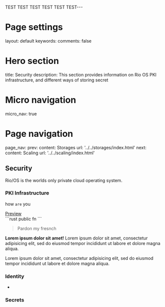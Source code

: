 TEST TEST TEST TEST TEST TEST---
# Page settings
layout: default
keywords:
comments: false

# Hero section
title: Security
description: This section provides information on Rio OS PKI infrastructure, and different ways of  storing secret

# Micro navigation
micro_nav: true


# Page navigation
page_nav:
    prev:
        content: Storages
        url: '../../storages/index.html'
    next:
        content: Scaling
        url: '../../scaling/index.html'


## Security

Rio/OS is the worlds only private cloud operating system.

### PKI Infrastructure

how `are` you

<div class="example">
    <a href="#" target="blank">Preview</a>
</div>
```rust
public fn 
```


> Pardon my fresnch

<div class="callout callout--info">
    <p><strong>Lorem ipsum dolor sit amet!</strong> Lorem ipsum dolor sit amet, consectetur adipisicing elit, sed do eiusmod tempor incididunt ut labore et dolore magna aliqua.</p>
    <p>Lorem ipsum dolor sit amet, consectetur adipisicing elit, sed do eiusmod tempor incididunt ut labore et dolore magna aliqua.</p>
</div>

### Identity

- 


### Secrets